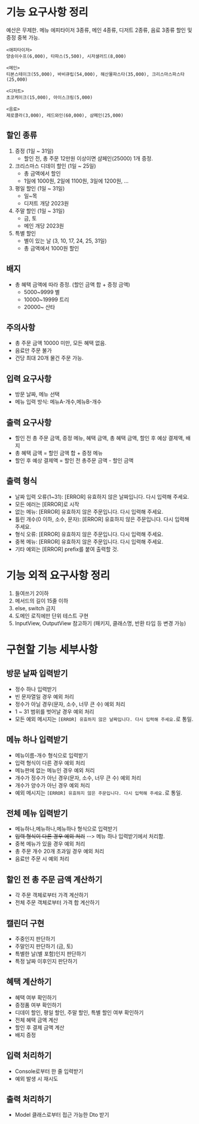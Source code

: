 # 기능 요구사항 정리

예산은 무제한.
메뉴 에피타이저 3종류, 메인 4종류, 디저트 2종류, 음료 3종류
할인 및 증정 중복 가능.

```
<애피타이저>
양송이수프(6,000), 타파스(5,500), 시저샐러드(8,000)

<메인>
티본스테이크(55,000), 바비큐립(54,000), 해산물파스타(35,000), 크리스마스파스타(25,000)

<디저트>
초코케이크(15,000), 아이스크림(5,000)

<음료>
제로콜라(3,000), 레드와인(60,000), 샴페인(25,000)
```

## 할인 종류

1. 증정 (1일 ~ 31일)
    - 할인 전, 총 주문 12만원 이상이면 샴페인(25000) 1개 증정.
2. 크리스마스 디데이 할인 (1일 ~ 25일)
    - 총 금액에서 할인
    - 1일에 1000원, 2일에 1100원, 3일에 1200원, ...
3. 평일 할인 (1일 ~ 31일)
    - 일~목
    - 디저트 개당 2023원
4. 주말 할인 (1일 ~ 31일)
    - 금, 토
    - 메인 개당 2023원
5. 특별 할인
    - 별이 있는 날 (3, 10, 17, 24, 25, 31일)
    - 총 금액에서 1000원 할인

## 배지

- 총 혜택 금액에 따라 증정. (할인 금액 합 + 증정 금액)
    - 5000~9999 별
    - 10000~19999 트리
    - 20000~ 산타

## 주의사항

- 총 주문 금액 10000 미만, 모든 혜택 없음.
- 음료만 주문 불가
- 건당 최대 20개 물건 주문 가능.

## 입력 요구사항

- 방문 날짜, 메뉴 선택
- 메뉴 입력 방식: 메뉴A-개수,메뉴B-개수

## 출력 요구사항

- 할인 전 총 주문 금액, 증정 메뉴, 혜택 금액, 총 혜택 금액, 할인 후 예상 결제액, 배지
- 총 혜택 금액 = 할인 금액 합 + 증정 메뉴
- 할인 후 예상 결제액 = 할인 전 총주문 금액 - 할인 금액

## 출력 형식

- 날짜 입력 오류(1~31): [ERROR] 유효하지 않은 날짜입니다. 다시 입력해 주세요.
- 모든 에러는 [ERROR]로 시작
- 없는 메뉴: [ERROR] 유효하지 않은 주문입니다. 다시 입력해 주세요.
- 틀린 개수(0 이하, 소수, 문자): [ERROR] 유효하지 않은 주문입니다. 다시 입력해 주세요.
- 형식 오류: [ERROR] 유효하지 않은 주문입니다. 다시 입력해 주세요.
- 중복 메뉴: [ERROR] 유효하지 않은 주문입니다. 다시 입력해 주세요.
- 기타 예외는 [ERROR] prefix를 붙여 출력할 것.

# 기능 외적 요구사항 정리

1. 들여쓰기 2이하
2. 메서드의 길이 15줄 이하
3. else, switch 금지
4. 도메인 로직에만 단위 테스트 구현
5. InputView, OutputView 참고하기 (패키지, 클래스명, 반환 타입 등 변경 가능)

# 구현할 기능 세부사항

## 방문 날짜 입력받기

- 정수 하나 입력받기
- 빈 문자열일 경우 예외 처리
- 정수가 아닐 경우(문자, 소수, 너무 큰 수) 예외 처리
- 1 ~ 31 범위를 벗어날 경우 예외 처리
- 모든 예외 메시지는 `[ERROR] 유효하지 않은 날짜입니다. 다시 입력해 주세요.`로 통일.

## 메뉴 하나 입력받기

- 메뉴이름-개수 형식으로 입력받기
- 입력 형식이 다른 경우 예외 처리
- 메뉴판에 없는 메뉴인 경우 예외 처리
- 개수가 정수가 아닌 경우(문자, 소수, 너무 큰 수) 예외 처리
- 개수가 양수가 아닌 경우 예외 처리
- 예외 메시지는 `[ERROR] 유효하지 않은 주문입니다. 다시 입력해 주세요.`로 통일.

## 전체 메뉴 입력받기

- 메뉴하나,메뉴하나,메뉴하나 형식으로 입력받기
- ~~입력 형식이 다른 경우 예외 처리~~ --> 메뉴 하나 입력받기에서 처리함.
- 중복 메뉴가 있을 경우 예외 처리
- 총 주문 개수 20개 초과일 경우 예외 처리
- 음료만 주문 시 예외 처리

## 할인 전 총 주문 금액 계산하기

- 각 주문 객체로부터 가격 계산하기
- 전체 주문 객체로부터 가격 합 계산하기

## 캘린더 구현

- 주중인지 판단하기
- 주말인지 판단하기 (금, 토)
- 특별한 날(별 포함)인지 판단하기
- 특정 날짜 이후인지 판단하기

## 혜택 계산하기

- 혜택 여부 확인하기
- 증정품 여부 확인하기
- 디데이 할인, 평일 할인, 주말 할인, 특별 할인 여부 확인하기
- 전체 혜택 금액 계산
- 할인 후 결제 금액 계산
- 배지 증정

## 입력 처리하기

- Console로부터 한 줄 입력받기
- 예외 발생 시 재시도

## 출력 처리하기

- Model 클래스로부터 접근 가능한 Dto 받기
